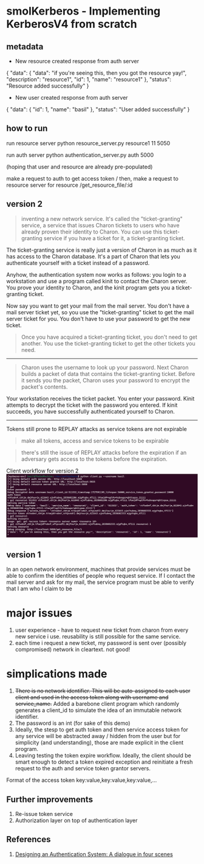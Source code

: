 # smolKerberos - Implementing KerberosV4 from scratch

## metadata

* New resource created response from auth server 

{
    "data": {
        "data": "if you're seeing this, then you got the resource yay!",
        "description": "resource1",
        "id": 1,
        "name": "resource1"
    },
    "status": "Resource added successfully"
}

* New user created response from auth server

{
    "data": {
        "id": 1,
        "name": "basil"
    },
    "status": "User added successfully"
}



## how to run

run resource server 
python resource_server.py resource1 11 5050

run auth server
python authentication_server.py auth 5000

(hoping that user and resource are already pre-populated)

make a request to auth to get access token /
then, make a request to resource server for resource /get_resource_file/:id

## version 2

>  inventing a new network service. It's called the "ticket-granting" service, a service that issues Charon tickets to users who have already proven their identity to Charon. You can use this ticket-granting service if you have a ticket for it, a ticket-granting ticket.

The ticket-granting service is really just a version of Charon in as much as it has access to the Charon database. It's a part of Charon that lets you authenticate yourself with a ticket instead of a password.

Anyhow, the authentication system now works as follows: you login to a workstation and use a program called kinit to contact the Charon server. You prove your identity to Charon, and the kinit program gets you a ticket-granting ticket.

Now say you want to get your mail from the mail server. You don't have a mail server ticket yet, so you use the "ticket-granting" ticket to get the mail server ticket for you. You don't have to use your password to get the new ticket.

> Once you have acquired a ticket-granting ticket, you don't need to get another. You use the ticket-granting ticket to get the other tickets you need.

---

> Charon uses the username to look up your password. Next Charon builds a packet of data that contains the ticket-granting ticket. Before it sends you the packet, Charon uses your password to encrypt the packet's contents.

Your workstation receives the ticket packet. You enter your password. Kinit attempts to decrypt the ticket with the password you entered. If kinit succeeds, you have successfully authenticated yourself to Charon.

---

Tokens still prone to REPLAY attacks as service tokens are not expirable

> make all tokens, access and service tokens to be expirable 

> there's still the issue of REPLAY attacks before the expiration if an adversary gets access to the tokens before the expiration.

Client workflow for version 2
![alt text](image.png)


## version 1

In an open network environment, machines that provide services must be able to confirm the identities of people who request service. If I contact the mail server and ask for my mail, the service program must be able to verify that I am who I claim to be

# major issues
1. user experience - have to request new ticket from charon from every new service i use. reusability is still possible for the same service.
2. each time i request a new ticket, my password is sent over (possibly compromised) network in cleartext. not good!

# simplications made
1. ~~There is no network identifier. This will be auto-assigned to each user client and used in the access token along with username and service_name.~~ Added a barebone client program which randomly generates a client_id to simulate the idea of an immutable network identifier.
2. The password is an int (for sake of this demo)
3. Ideally, the stesp to get auth token and then service access token for any service will be abstracted away / hidden from the user but for simplicity (and understanding), those are made explicit in the client program.
4. Leaving testing the token expire workflow. Ideally, the client should be smart enough to detect a token expired exception and reinitiate a fresh request to the auth and service token grantor servers.


Format of the access token
key:value,key:value,key:value,...


## Further improvements 

1. Re-issue token service
2. Authorization layer on top of authentication layer


## References 

1. [Designing an Authentication System: A dialogue in four scenes](https://web.mit.edu/Kerberos/dialogue.html)
